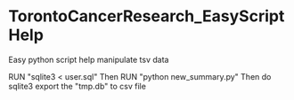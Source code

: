 # TorontoCancerResearch_EasyScriptHelp
Easy python script help manipulate tsv data

RUN "sqlite3 < user.sql"
Then RUN "python new_summary.py"
Then do sqlite3 export the "tmp.db" to csv file
